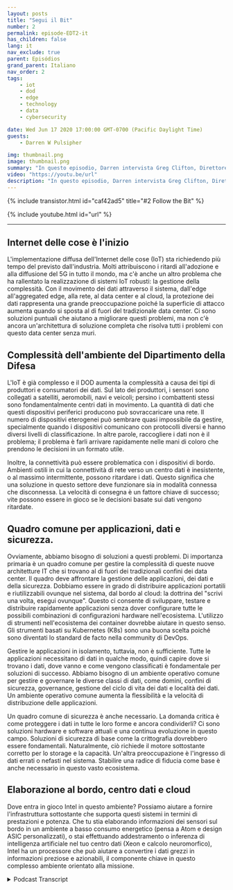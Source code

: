 ```yaml
---
layout: posts
title: "Segui il Bit"
number: 2
permalink: episode-EDT2-it
has_children: false
lang: it
nav_exclude: true
parent: Episódios
grand_parent: Italiano
nav_order: 2
tags:
    - iot
    - dod
    - edge
    - technology
    - data
    - cybersecurity

date: Wed Jun 17 2020 17:00:00 GMT-0700 (Pacific Daylight Time)
guests:
    - Darren W Pulsipher

img: thumbnail.png
image: thumbnail.png
summary: "In questo episodio, Darren intervista Greg Clifton, Direttore del Dipartimento della Difesa (DOD) e dell'Intelligence per Intel Corp. Discutono delle sfide della gestione dei dati in un sistema complesso che si estende su più cloud, centri dati aziendali, centri dati regionali e frontiere tattiche. Ascolta Darren e Greg seguire un po' di dati dalla loro raccolta e il loro percorso attraverso questo ecosistema fino alla produzione di informazioni utilizzabili per analisti e combattenti. Ascolta Darren e Greg discutere di alcuni ostacoli in questo grande ambiente circolare e soluzioni per aiutare a fornire informazioni utilizzabili agli analisti e nuovamente ai combattenti."
video: "https://youtu.be/url"
description: "In questo episodio, Darren intervista Greg Clifton, Direttore del Dipartimento della Difesa (DOD) e dell'Intelligence per Intel Corp. Discutono delle sfide della gestione dei dati in un sistema complesso che si estende su più cloud, centri dati aziendali, centri dati regionali e frontiere tattiche. Ascolta Darren e Greg seguire un po' di dati dalla loro raccolta e il loro percorso attraverso questo ecosistema fino alla produzione di informazioni utilizzabili per analisti e combattenti. Ascolta Darren e Greg discutere di alcuni ostacoli in questo grande ambiente circolare e soluzioni per aiutare a fornire informazioni utilizzabili agli analisti e nuovamente ai combattenti."
---
```


<div>
{% include transistor.html id="caf42ad5" title="#2 Follow the Bit" %}

{% include youtube.html id="url" %}
</div>

---

## Internet delle cose è l'inizio

L'implementazione diffusa dell'Internet delle cose (IoT) sta richiedendo più tempo del previsto dall'industria. Molti attribuiscono i ritardi all'adozione e alla diffusione del 5G in tutto il mondo, ma c'è anche un altro problema che ha rallentato la realizzazione di sistemi IoT robusti: la gestione della complessità. Con il movimento dei dati attraverso il sistema, dall'edge all'aggregated edge, alla rete, al data center e al cloud, la protezione dei dati rappresenta una grande preoccupazione poiché la superficie di attacco aumenta quando si sposta al di fuori del tradizionale data center. Ci sono soluzioni puntuali che aiutano a migliorare questi problemi, ma non c'è ancora un'architettura di soluzione completa che risolva tutti i problemi con questo data center senza muri.

## Complessità dell'ambiente del Dipartimento della Difesa

L'IoT è già complesso e il DOD aumenta la complessità a causa dei tipi di produttori e consumatori dei dati. Sul lato dei produttori, i sensori sono collegati a satelliti, aeromobili, navi e veicoli; persino i combattenti stessi sono fondamentalmente centri dati in movimento. La quantità di dati che questi dispositivi periferici producono può sovraccaricare una rete. Il numero di dispositivi eterogenei può sembrare quasi impossibile da gestire, specialmente quando i dispositivi comunicano con protocolli diversi e hanno diversi livelli di classificazione. In altre parole, raccogliere i dati non è il problema; il problema è farli arrivare rapidamente nelle mani di coloro che prendono le decisioni in un formato utile.

Inoltre, la connettività può essere problematica con i dispositivi di bordo. Ambienti ostili in cui la connettività di rete verso un centro dati è inesistente, o al massimo intermittente, possono ritardare i dati. Questo significa che una soluzione in questo settore deve funzionare sia in modalità connessa che disconnessa. La velocità di consegna è un fattore chiave di successo; vite possono essere in gioco se le decisioni basate sui dati vengono ritardate.

## Quadro comune per applicazioni, dati e sicurezza.

Ovviamente, abbiamo bisogno di soluzioni a questi problemi. Di importanza primaria è un quadro comune per gestire la complessità di queste nuove architetture IT che si trovano al di fuori dei tradizionali confini dei data center. Il quadro deve affrontare la gestione delle applicazioni, dei dati e della sicurezza. Dobbiamo essere in grado di distribuire applicazioni portatili e riutilizzabili ovunque nel sistema, dal bordo al cloud: la dottrina del "scrivi una volta, esegui ovunque". Questo ci consente di sviluppare, testare e distribuire rapidamente applicazioni senza dover configurare tutte le possibili combinazioni di configurazioni hardware nell'ecosistema. L'utilizzo di strumenti nell'ecosistema dei container dovrebbe aiutare in questo senso. Gli strumenti basati su Kubernetes (K8s) sono una buona scelta poiché sono diventati lo standard de facto nella community di DevOps.

Gestire le applicazioni in isolamento, tuttavia, non è sufficiente. Tutte le applicazioni necessitano di dati in qualche modo, quindi capire dove si trovano i dati, dove vanno e come vengono classificati è fondamentale per soluzioni di successo. Abbiamo bisogno di un ambiente operativo comune per gestire e governare le diverse classi di dati, come domini, confini di sicurezza, governance, gestione del ciclo di vita dei dati e località dei dati. Un ambiente operativo comune aumenta la flessibilità e la velocità di distribuzione delle applicazioni.

Un quadro comune di sicurezza è anche necessario. La domanda critica è come proteggere i dati in tutte le loro forme e ancora condividerli? Ci sono soluzioni hardware e software attuali e una continua evoluzione in questo campo. Soluzioni di sicurezza di base come la crittografia dovrebbero essere fondamentali. Naturalmente, ciò richiede il motore sottostante corretto per lo storage e la capacità. Un'altra preoccupazione è l'ingresso di dati errati o nefasti nel sistema. Stabilire una radice di fiducia come base è anche necessario in questo vasto ecosistema.

## Elaborazione al bordo, centro dati e cloud

Dove entra in gioco Intel in questo ambiente? Possiamo aiutare a fornire l'infrastruttura sottostante che supporta questi sistemi in termini di prestazioni e potenza. Che tu stia elaborando informazioni dei sensori sul bordo in un ambiente a basso consumo energetico (pensa a Atom e design ASIC personalizzati), o stai effettuando addestramento o inferenza di intelligenza artificiale nel tuo centro dati (Xeon e calcolo neuromorfico), Intel ha un processore che può aiutare a convertire i dati grezzi in informazioni preziose e azionabili, il componente chiave in questo complesso ambiente orientato alla missione.



<details>
<summary> Podcast Transcript </summary>

<p></p>

</details>
